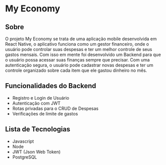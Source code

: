 # My Economy

## Sobre
O projeto My Economy se trata de uma aplicação mobile desenvolvida em React Native, o aplicativo funciona como um gestor financeiro, onde o usuário pode controlar suas despesas e ter um melhor controle de seus gastos mensais.
Com isso em mente foi desenvolvido um Backend para que o usuário possa acessar suas finanças sempre que precisar. Com uma autenticação segura, o usuário pode cadastrar novas despesas e ter um controle organizado sobre cada item que ele gastou dinheiro no mês.

## Funcionalidades do Backend
- Registro e Login de Usuário
- Autenticação com JWT
- Rotas privadas para o CRUD de Despesas
- Verificações de limite de gastos

## Lista de Tecnologias
- Javascript
- Node
- JWT (Json Web Token)
- PostgreSQL

